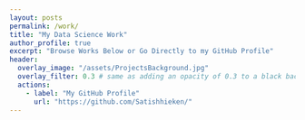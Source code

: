 ```yaml
---
layout: posts
permalink: /work/
title: "My Data Science Work"
author_profile: true
excerpt: "Browse Works Below or Go Directly to my GitHub Profile"
header:
  overlay_image: "/assets/ProjectsBackground.jpg"
  overlay_filter: 0.3 # same as adding an opacity of 0.3 to a black background
  actions:
    - label: "My GitHub Profile"
      url: "https://github.com/Satishhieken/"  
---
```

